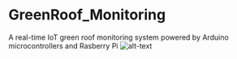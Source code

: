 # GreenRoof_Monitoring
A real-time IoT green roof monitoring system powered by Arduino microcontrollers and Rasberry Pi
![alt-text](https://github.com/ucfnmyo/GreenRoof_Monitoring/blob/master/IMG_4559.JPG)
